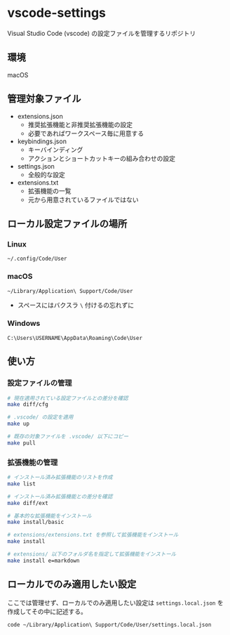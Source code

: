 # vscode-settings

Visual Studio Code (vscode) の設定ファイルを管理するリポジトリ

## 環境

macOS

## 管理対象ファイル

- extensions.json
  - 推奨拡張機能と非推奨拡張機能の設定
  - 必要であればワークスペース毎に用意する
- keybindings.json
  - キーバインディング
  - アクションとショートカットキーの組み合わせの設定
- settings.json
  - 全般的な設定
- extensions.txt
  - 拡張機能の一覧
  - 元から用意されているファイルではない

## ローカル設定ファイルの場所

### Linux

`~/.config/Code/User`

### macOS

`~/Library/Application\ Support/Code/User`

- スペースにはバクスラ `\` 付けるの忘れずに

### Windows

`C:\Users\USERNAME\AppData\Roaming\Code\User`

## 使い方

### 設定ファイルの管理

```sh
# 現在適用されている設定ファイルとの差分を確認
make diff/cfg

# .vscode/ の設定を適用
make up

# 既存の対象ファイルを .vscode/ 以下にコピー
make pull
```

### 拡張機能の管理

```sh
# インストール済み拡張機能のリストを作成
make list

# インストール済み拡張機能との差分を確認
make diff/ext

# 基本的な拡張機能をインストール
make install/basic

# extensions/extensions.txt を参照して拡張機能をインストール
make install

# extensions/ 以下のフォルダ名を指定して拡張機能をインストール
make install e=markdown
```

## ローカルでのみ適用したい設定

ここでは管理せず、ローカルでのみ適用したい設定は `settings.local.json` を作成してその中に記述する。

```sh
code ~/Library/Application\ Support/Code/User/settings.local.json
```
